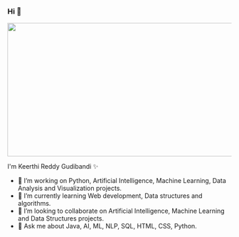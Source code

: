 ### Hi 👋
<div id="header" align="center">
  <img src="https://media.giphy.com/media/L1R1tvI9svkIWwpVYr/giphy.gif" width="600" height="300"/>
</div>


<p>
I'm Keerthi Reddy Gudibandi ✨ 

- 🔬 I’m working on Python, Artificial Intelligence, Machine Learning, Data Analysis and Visualization projects.
- 🌱 I’m currently learning Web development, Data structures and algorithms.
- 💞️ I’m looking to collaborate on Artificial Intelligence, Machine Learning and Data Structures projects.
- 💬 Ask me about Java, AI, ML, NLP, SQL, HTML, CSS, Python.
</p>


<!---
KeerthiReddyGudibandi/KeerthiReddyGudibandi is a ✨ special ✨ repository because its `README.md` (this file) appears on your GitHub profile.
You can click the Preview link to take a look at your changes.
--->
